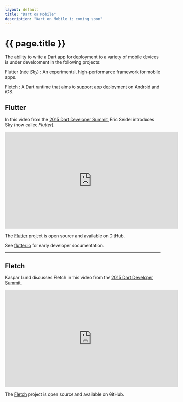 ```yaml
---
layout: default
title: "Dart on Mobile"
description: "Dart on Mobile is coming soon"
---
```


# {{ page.title }}

The ability to write a Dart app for deployment to a variety
of mobile devices is under development
in the following projects:

Flutter (née _Sky_)
: An experimental, high-performance framework for mobile apps.

Fletch
: A Dart runtime that aims to support app deployment on Android and iOS.


## Flutter

In this video from the [2015 Dart Developer Summit](/events/2015/summit/),
Eric Seidel introduces Sky (now called _Flutter_).

<iframe width="560" height="315" src="https://www.youtube.com/embed/PnIWl33YMwA?list=PLOU2XLYxmsIIQorIS8gagUiMau9S84vZV" frameborder="0" allowfullscreen></iframe><br>

The [Flutter](https://github.com/flutter/engine)
project is open source and available on GitHub.

See [flutter.io](http://flutter.io) for early developer documentation.

<hr>

## Fletch

Kaspar Lund discusses Fletch in this video from the
[2015 Dart Developer Summit](/events/2015/summit/).

<iframe width="560" height="315" src="https://www.youtube.com/embed/t8xdEO8LyL8?list=PLOU2XLYxmsIIQorIS8gagUiMau9S84vZV" frameborder="0" allowfullscreen></iframe><br>

The [Fletch](https://github.com/dart-lang/fletch)
project is open source and available on GitHub.

